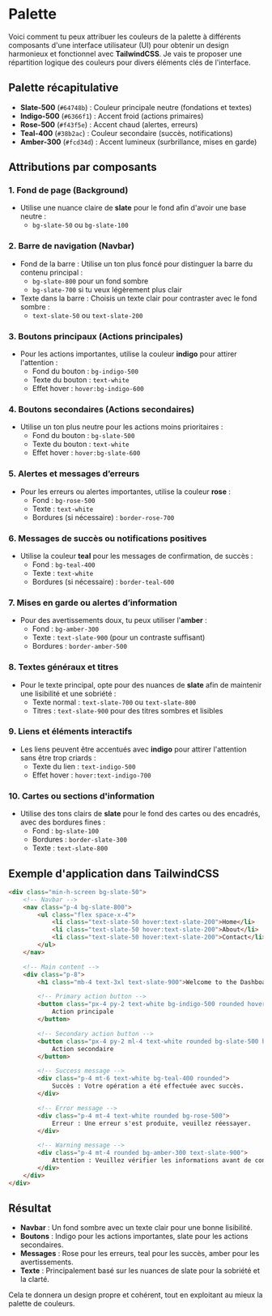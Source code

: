 # Palette 

Voici comment tu peux attribuer les couleurs de la palette à différents composants d'une interface utilisateur (UI) pour obtenir un design harmonieux et fonctionnel avec **TailwindCSS**. Je vais te proposer une répartition logique des couleurs pour divers éléments clés de l'interface.

## Palette récapitulative

- **Slate-500** (`#64748b`) : Couleur principale neutre (fondations et textes)
- **Indigo-500** (`#6366f1`) : Accent froid (actions primaires)
- **Rose-500** (`#f43f5e`) : Accent chaud (alertes, erreurs)
- **Teal-400** (`#38b2ac`) : Couleur secondaire (succès, notifications)
- **Amber-300** (`#fcd34d`) : Accent lumineux (surbrillance, mises en garde)

## Attributions par composants

### 1. **Fond de page (Background)**

- Utilise une nuance claire de **slate** pour le fond afin d'avoir une base neutre :
  - `bg-slate-50` ou `bg-slate-100`

### 2. **Barre de navigation (Navbar)**

- Fond de la barre : Utilise un ton plus foncé pour distinguer la barre du contenu principal :
  - `bg-slate-800` pour un fond sombre
  - `bg-slate-700` si tu veux légèrement plus clair
- Texte dans la barre : Choisis un texte clair pour contraster avec le fond sombre :
  - `text-slate-50` ou `text-slate-200`

### 3. **Boutons principaux (Actions principales)**

- Pour les actions importantes, utilise la couleur **indigo** pour attirer l'attention :
  - Fond du bouton : `bg-indigo-500`
  - Texte du bouton : `text-white`
  - Effet hover : `hover:bg-indigo-600`

### 4. **Boutons secondaires (Actions secondaires)**

- Utilise un ton plus neutre pour les actions moins prioritaires :
  - Fond du bouton : `bg-slate-500`
  - Texte du bouton : `text-white`
  - Effet hover : `hover:bg-slate-600`

### 5. **Alertes et messages d’erreurs**

- Pour les erreurs ou alertes importantes, utilise la couleur **rose** :
  - Fond : `bg-rose-500`
  - Texte : `text-white`
  - Bordures (si nécessaire) : `border-rose-700`

### 6. **Messages de succès ou notifications positives**

- Utilise la couleur **teal** pour les messages de confirmation, de succès :
  - Fond : `bg-teal-400`
  - Texte : `text-white`
  - Bordures (si nécessaire) : `border-teal-600`

### 7. **Mises en garde ou alertes d’information**

- Pour des avertissements doux, tu peux utiliser l'**amber** :
  - Fond : `bg-amber-300`
  - Texte : `text-slate-900` (pour un contraste suffisant)
  - Bordures : `border-amber-500`

### 8. **Textes généraux et titres**

- Pour le texte principal, opte pour des nuances de **slate** afin de maintenir une lisibilité et une sobriété :
  - Texte normal : `text-slate-700` ou `text-slate-800`
  - Titres : `text-slate-900` pour des titres sombres et lisibles

### 9. **Liens et éléments interactifs**

- Les liens peuvent être accentués avec **indigo** pour attirer l'attention sans être trop criards :
  - Texte du lien : `text-indigo-500`
  - Effet hover : `hover:text-indigo-700`

### 10. **Cartes ou sections d'information**

- Utilise des tons clairs de **slate** pour le fond des cartes ou des encadrés, avec des bordures fines :
  - Fond : `bg-slate-100`
  - Bordures : `border-slate-300`
  - Texte : `text-slate-800`

## Exemple d'application dans TailwindCSS

```html
<div class="min-h-screen bg-slate-50">
	<!-- Navbar -->
	<nav class="p-4 bg-slate-800">
		<ul class="flex space-x-4">
			<li class="text-slate-50 hover:text-slate-200">Home</li>
			<li class="text-slate-50 hover:text-slate-200">About</li>
			<li class="text-slate-50 hover:text-slate-200">Contact</li>
		</ul>
	</nav>

	<!-- Main content -->
	<div class="p-8">
		<h1 class="mb-4 text-3xl text-slate-900">Welcome to the Dashboard</h1>

		<!-- Primary action button -->
		<button class="px-4 py-2 text-white bg-indigo-500 rounded hover:bg-indigo-600">
			Action principale
		</button>

		<!-- Secondary action button -->
		<button class="px-4 py-2 ml-4 text-white rounded bg-slate-500 hover:bg-slate-600">
			Action secondaire
		</button>

		<!-- Success message -->
		<div class="p-4 mt-6 text-white bg-teal-400 rounded">
			Succès : Votre opération a été effectuée avec succès.
		</div>

		<!-- Error message -->
		<div class="p-4 mt-4 text-white rounded bg-rose-500">
			Erreur : Une erreur s'est produite, veuillez réessayer.
		</div>

		<!-- Warning message -->
		<div class="p-4 mt-4 rounded bg-amber-300 text-slate-900">
			Attention : Veuillez vérifier les informations avant de continuer.
		</div>
	</div>
</div>
```

## Résultat

- **Navbar** : Un fond sombre avec un texte clair pour une bonne lisibilité.
- **Boutons** : Indigo pour les actions importantes, slate pour les actions secondaires.
- **Messages** : Rose pour les erreurs, teal pour les succès, amber pour les avertissements.
- **Texte** : Principalement basé sur les nuances de slate pour la sobriété et la clarté.

Cela te donnera un design propre et cohérent, tout en exploitant au mieux la palette de couleurs.
